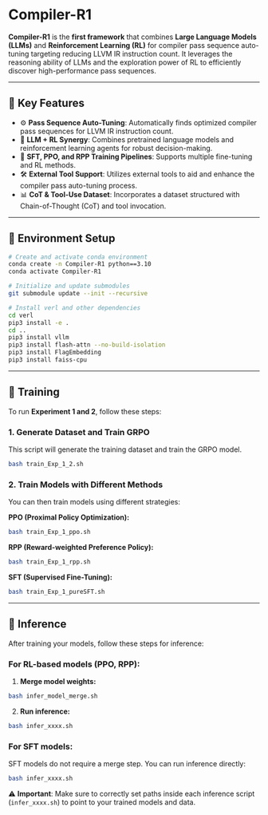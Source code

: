 # Compiler-R1

**Compiler-R1** is the **first framework** that combines **Large Language Models (LLMs)** and **Reinforcement Learning (RL)** for compiler pass sequence auto-tuning targeting reducing LLVM IR instruction count. It leverages the reasoning ability of LLMs and the exploration power of RL to efficiently discover high-performance pass sequences.

---

## 🌟 Key Features

- ⚙️ **Pass Sequence Auto-Tuning**: Automatically finds optimized compiler pass sequences for LLVM IR instruction count.
- 🧠 **LLM + RL Synergy**: Combines pretrained language models and reinforcement learning agents for robust decision-making.
- 🔁 **SFT, PPO, and RPP Training Pipelines**: Supports multiple fine-tuning and RL methods.
- 🛠️ **External Tool Support**: Utilizes external tools to aid and enhance the compiler pass auto-tuning process.
- 📊 **CoT & Tool-Use Dataset**: Incorporates a dataset structured with Chain-of-Thought (CoT) and tool invocation.

---

## 🔧 Environment Setup

```bash
# Create and activate conda environment
conda create -n Compiler-R1 python==3.10
conda activate Compiler-R1

# Initialize and update submodules
git submodule update --init --recursive

# Install verl and other dependencies
cd verl
pip3 install -e .
cd .. 
pip3 install vllm
pip3 install flash-attn --no-build-isolation
pip3 install FlagEmbedding
pip3 install faiss-cpu
```

---

## 🧪 Training

To run **Experiment 1 and 2**, follow these steps:

### 1. Generate Dataset and Train GRPO

This script will generate the training dataset and train the GRPO model.

```bash
bash train_Exp_1_2.sh
```

### 2. Train Models with Different Methods

You can then train models using different strategies:

**PPO (Proximal Policy Optimization):**
```bash
bash train_Exp_1_ppo.sh
```

**RPP (Reward-weighted Preference Policy):**
```bash
bash train_Exp_1_rpp.sh
```

**SFT (Supervised Fine-Tuning):**
```bash
bash train_Exp_1_pureSFT.sh
```

---

## 🚀 Inference

After training your models, follow these steps for inference:

### For RL-based models (PPO, RPP):

1.  **Merge model weights:**
```bash
bash infer_model_merge.sh
```
2.  **Run inference:**
```bash
bash infer_xxxx.sh
```
            
### For SFT models:

SFT models do not require a merge step. You can run inference directly:

```bash
bash infer_xxxx.sh
```

⚠️ **Important**: Make sure to correctly set paths inside each inference script (`infer_xxxx.sh`) to point to your trained models and data.
